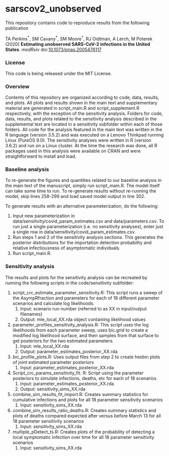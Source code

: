 ﻿# sarscov2_unobserved


This repository contains code to reproduce results from the following publication

TA Perkins<sup>&#42;</sup>, SM Cavany<sup>&#42;</sup>, SM Moore<sup>&#42;</sup>, RJ Oidtman, A Lerch, M Poterek (2020) **Estimating unobserved SARS-CoV-2 infections in the United States**. *medRxiv* doi:[10.1073/pnas.2005476117](https://doi.org/10.1073/pnas.2005476117)



### License


This code is being released under the MIT License.
### Overview
Contents of this repository are organized according to code, data, results, and plots. All plots and results shown in the main text and supplementary material are generated in script_main.R and script_supplement.R respectively, with the exception of the sensitivity analysis. Folders for code, data, results, and plots related to the sensitivity analysis described in the supplemental text are located in a sensitivity subfolder within each of those folders.
All code for the analysis featured in the main text was written in the R language (version 3.5.2) and was executed on a Lenovo Thinkpad running Linux (PureOS 9.0). The sensitivity analyses were written in R (version 3.6.2) and run on a Linux cluster. At the time the research was done, all R packages used in this analysis were available on CRAN and were straightforward to install and load.

### Baseline analysis
To re-generate the figures and quantities related to our baseline analysis in the main text of the manuscript, simply run script_main.R. The model itself can take some time to run. To re-generate results without re-running the model, skip lines 258-299 and load saved model output in line 302.

To generate results with an alternative parameterization, do the following:
1. Input new parameterization in data/sensitivity/covid_param_estimates.csv and data/parameters.csv. To run just a single parameterization (i.e. no sensitivity analyses), enter just a single row in data/sensitivity/covid_param_estimates.csv.
2. Run steps 1 and 2 of the sensitivity analysis sections. This generates the posterior distributions for the importation detection probability and relative infectiousness of asymptomatic individuals.
3. Run script_main.R.

### Sensitivity analysis
The results and plots for the sensitivity analysis can be recreated by running the following scripts in the code/sensitivity subfolder:
1. script_crc_estimate_parameter_sensitivity.R: This script runs a sweep of the AsympRfraction and parameters for each of 18 different parameter scenarios and calculate log likelihoods.
   1. Input: scenario run number (referred to as XX in input/output filenames)
   2. Output: mle_local_XX.rda object containing likelihood values
2. parameter_profiles_sensitivity_analysis.R: This script uses the log likelihoods from each parameter sweep, uses bic.grid to create a modified log likelihood surface, and then samples from that surface to get posteriors for the two estimated parameters.
   1. Input: mle_local_XX.rda
   2. Output: parameter_estimates_posterior_XX.rda
3. bic_profile_plots.R: Uses output files from step 2 to create hexbin plots of joint estimated parameter posteriors
   1. Input: parameter_estimates_posterior_XX.rda
4. Script_crc_params_sensitivity_fit. R: Script using the parameter posteriors to simulate infections, deaths, etc for each of 18 scenarios
   1. Input: parameter_estimates_posterior_XX.rda
   2. Output: sensitivity_sims_XX.rda
5. combine_sim_results_fit_import.R: Creates summary statistics for cumulative infections and plots for all 18 parameter sensitivity scenarios
   1. Input: sensitivity_sims_XX.rda
6. combine_sim_results_ratio_deaths.R: Creates summary statistics and plots of deaths compared expected after versus before March 13 for all 18 parameter sensitivity scenarios
   1. Input: sensitivity_sims_XX.rda
7. multiple_pDetect_ts.R: Creates plots of the probability of detecting a local symptomatic infection over time for all 18 parameter sensitivity scenarios
   1. Input: sensitivity_sims_XX.rda
